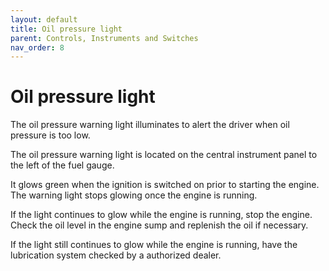 ```yaml
---
layout: default
title: Oil pressure light
parent: Controls, Instruments and Switches
nav_order: 8
---
```


# Oil pressure light

The oil pressure warning light illuminates to alert the driver when oil pressure is too low.

The oil pressure warning light is located on the central instrument panel to the left of the fuel gauge.

It glows green when the ignition is switched on prior to starting the engine. The warning light stops glowing once the engine is running.

If the light continues to glow while the engine is running, stop the engine. Check the oil level in the engine sump and replenish the oil if necessary.

If the light still continues to glow while the engine is running, have the lubrication system checked by a authorized dealer.